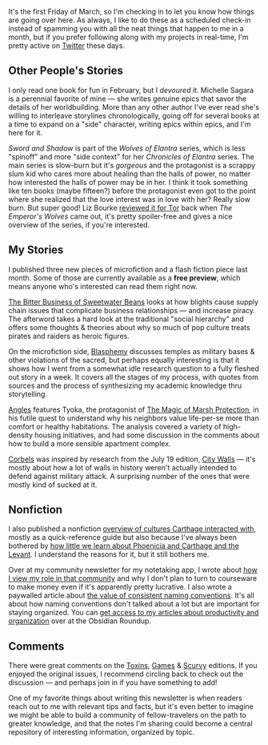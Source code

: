 It's the first Friday of March, so I'm checking in to let you know how things are going over here. As always, I like to do these as a scheduled check-in instead of spamming you with all the neat things that happen to me in a month, but if you prefer following along with my projects in real-time, I'm pretty active on [Twitter](https://twitter.com/EleanorKonik) these days. 

## Other People's Stories

I only read one book for fun in February, but I _devoured_ it. Michelle Sagara is a perennial favorite of mine — she writes genuine epics that savor the details of her worldbuilding. More than any other author I've ever read she's willing to interleave storylines chronologically, going off for several books at a time to expand on a "side" character, writing epics within epics, and I'm here for it. 

_Sword and Shadow_ is part of the _Wolves of Elantra_ series, which is less "spinoff" and more "side context" for her _Chronicles of Elantra_ series. The main series is slow-burn but it's _gorgeous_ and the protagonist is a scrappy slum kid who cares more about healing than the halls of power, no matter how interested the halls of power may be in her. I think it took something like ten books (maybe fifteen?) before the protagonist even got to the point where she realized that the love interest was in love with her? Really slow burn. But super good! Liz Bourke [reviewed it for Tor](https://www.tor.com/2020/09/08/sleeps-with-monsters-revisiting-michelle-sagaras-chronicles-of-elantra/) back when _The Emperor's Wolves_ came out, it's pretty spoiler-free and gives a nice overview of the series, if you're interested. 

## My Stories

I published three new pieces of microfiction and a flash fiction piece last month. Some of those are currently available as a **free preview**, which means anyone who's interested can read them right now. 

[The Bitter Business of Sweetwater Beans](https://newsletter.eleanorkonik.com/bitter-business-sweetwater-bean/) looks at how blights cause supply chain issues that complicate business relationships — and increase piracy. The afterword takes a hard look at the traditional "social hierarchy" and offers some thoughts & theories about why so much of pop culture treats pirates and raiders as heroic figures. 

On the microfiction side, [Blasphemy](https://newsletter.eleanorkonik.com/blasphemy/) discusses temples as military bases & other violations of the sacred, but perhaps equally interesting is that it shows how I went from a somewhat idle research question to a fully fleshed out story in a week. It covers all the stages of my process, with quotes from sources and the process of synthesizing my academic knowledge thru storytelling. 

[Angles](https://newsletter.eleanorkonik.com/angles/) features Tyoka, the protagonist of [The Magic of Marsh Protection](https://newsletter.eleanorkonik.com/the-magic-of-marsh-protection/), in his futile quest to understand why his neighbors value life-per-se more than comfort or healthy habitations. The analysis covered a variety of high-density housing initiatives, and had some discussion in the comments about how to build a more sensible apartment complex. 

[Corbels](https://newsletter.eleanorkonik.com/corbels/) was inspired by research from the July 19 edition, [City Walls](https://newsletter.eleanorkonik.com/city-walls/) — it's mostly about how a lot of walls in history weren't actually intended to defend against military attack. A surprising number of the ones that were mostly kind of sucked at it. 

## Nonfiction

I also published a nonfiction [overview of cultures Carthage interacted with](https://newsletter.eleanorkonik.com/carthaginian-connections/), mostly as a quick-reference guide but also because I've always been bothered by [how little we learn about Phoenicia and Carthage and the Levant](https://newsletter.eleanorkonik.com/maritime-empires-phoenician-gap/). I understand the reasons for it, but it still bothers me. 

Over at my community newsletter for my notetaking app, I wrote about [how I view my role in that community](https://www.obsidianroundup.org/community-role/) and why I don't plan to turn to courseware to make money even if it's apparently pretty lucrative. I also wrote a paywalled article about [the value of consistent naming conventions](https://www.obsidianroundup.org/consistent-naming/). It's all about how naming conventions don't talked about a lot but are important for staying organized. You can [get access to my articles about productivity and organization](https://www.obsidianroundup.org/membership/) over at the Obsidian Roundup. 

## Comments

There were great comments on the [Toxins](https://newsletter.eleanorkonik.com/toxins/#cove-comments), [Games](https://newsletter.eleanorkonik.com/games/) & [Scurvy](https://newsletter.eleanorkonik.com/scurvy/) editions. If you enjoyed the original issues, I recommend circling back to check out the discussion — and perhaps join in if you have something to add! 

One of my favorite things about writing this newsletter is when readers reach out to me with relevant tips and facts, but it's even better to imagine we might be able to build a community of fellow-travelers on the path to greater knowledge, and that the notes I'm sharing could become a central repository of interesting information, organized by topic. 